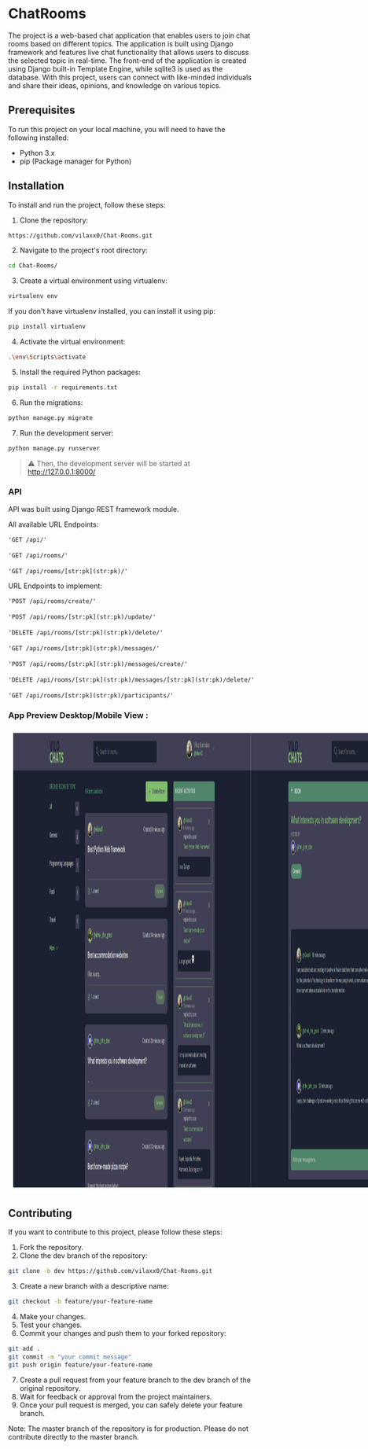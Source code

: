 # ChatRooms

The project is a web-based chat application that enables users to join chat rooms based on different topics. The application is built using Django framework and features live chat functionality that allows users to discuss the selected topic in real-time. The front-end of the application is created using Django built-in Template Engine, while sqlite3 is used as the database. With this project, users can connect with like-minded individuals and share their ideas, opinions, and knowledge on various topics.

## Prerequisites

To run this project on your local machine, you will need to have the following installed:

- Python 3.x
- pip (Package manager for Python)

## Installation

To install and run the project, follow these steps:

1. Clone the repository:

```bash
https://github.com/vilaxx0/Chat-Rooms.git
```

2. Navigate to the project's root directory:

```bash
cd Chat-Rooms/
```

3. Create a virtual environment using virtualenv:

```bash
virtualenv env
```

If you don't have virtualenv installed, you can install it using pip:

```bash
pip install virtualenv
```

4. Activate the virtual environment:

```bash
.\env\Scripts\activate
```

5. Install the required Python packages:

```bash
pip install -r requirements.txt
```

6. Run the migrations:

```bash
python manage.py migrate
```

7. Run the development server:

```bash
python manage.py runserver
```

> ⚠ Then, the development server will be started at http://127.0.0.1:8000/

### API

API was built using Django REST framework module.

All available URL Endpoints:

    'GET /api/'

    'GET /api/rooms/'

    'GET /api/rooms/[str:pk](str:pk)/'

URL Endpoints to implement:

    'POST /api/rooms/create/'

    'POST /api/rooms/[str:pk](str:pk)/update/'

    'DELETE /api/rooms/[str:pk](str:pk)/delete/'

    'GET /api/rooms/[str:pk](str:pk)/messages/'

    'POST /api/rooms/[str:pk](str:pk)/messages/create/'

    'DELETE /api/rooms/[str:pk](str:pk)/messages/[str:pk](str:pk)/delete/'

    'GET /api/rooms/[str:pk](str:pk)/participants/'

### App Preview Desktop/Mobile View :

<div style="display:flex; flex-direction: row; padding: 10px;">
  <img src="./static/assets/screenshots/1.png" />
  <img src="./static/assets/screenshots/3.png" />
  <img src="./static/assets/screenshots/5.png" />
  <img src="./static/assets/screenshots/2.png" />
  
  <img src="./static/assets/screenshots/4.png" />
  
  <img src="./static/assets/screenshots/6.png" />
</div>

## Contributing

If you want to contribute to this project, please follow these steps:

1. Fork the repository.
2. Clone the dev branch of the repository:

```bash
git clone -b dev https://github.com/vilaxx0/Chat-Rooms.git
```

3. Create a new branch with a descriptive name:

```bash
git checkout -b feature/your-feature-name
```

4. Make your changes.
5. Test your changes.
6. Commit your changes and push them to your forked repository:

```bash
git add .
git commit -m "your commit message"
git push origin feature/your-feature-name
```

7. Create a pull request from your feature branch to the dev branch of the original repository.
8. Wait for feedback or approval from the project maintainers.
9. Once your pull request is merged, you can safely delete your feature branch.

Note: The master branch of the repository is for production. Please do not contribute directly to the master branch.
